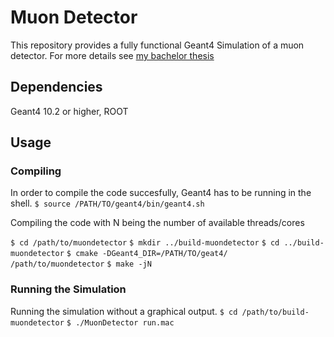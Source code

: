 # Muon Detector
This repository provides a fully functional Geant4 Simulation of a muon detector. For more details see [my bachelor thesis](https://iktp.tu-dresden.de/IKTP/pub/16/Grubitz_Clemens_Bachelorarbeit.pdf)

## Dependencies
Geant4 10.2 or higher, ROOT

## Usage

### Compiling

In order to compile the code succesfully, Geant4 has to be running in the shell.
`$ source /PATH/TO/geant4/bin/geant4.sh`

Compiling the code with N being the number of available threads/cores

`$ cd /path/to/muondetector` 
`$ mkdir ../build-muondetector` 
`$ cd ../build-muondetector` 
`$ cmake -DGeant4_DIR=/PATH/TO/geat4/ /path/to/muondetector` 
`$ make -jN` 

### Running the Simulation

Running the simulation without a graphical output.
`$ cd /path/to/build-muondetector` 
`$ ./MuonDetector run.mac` 
